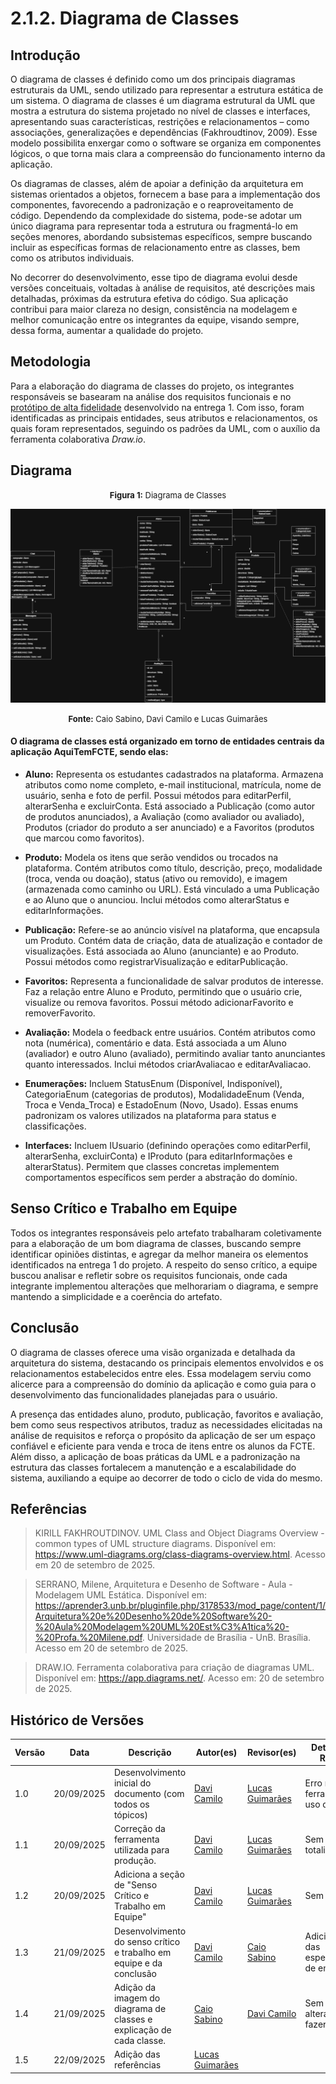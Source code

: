 # 2.1.2. Diagrama de Classes

## Introdução

O diagrama de classes é definido como um dos principais diagramas estruturais da UML, sendo utilizado para representar a estrutura estática de um sistema. O diagrama de classes é um diagrama estrutural da UML que mostra a estrutura do sistema projetado no nível de classes e interfaces, apresentando suas características, restrições e relacionamentos – como associações, generalizações e dependências (Fakhroudtinov, 2009). Esse modelo possibilita enxergar como o software se organiza em componentes lógicos, o que torna mais clara a compreensão do funcionamento interno da aplicação.

Os diagramas de classes, além de apoiar a definição da arquitetura em sistemas orientados a objetos, fornecem a base para a implementação dos componentes, favorecendo a padronização e o reaproveitamento de código. Dependendo da complexidade do sistema, pode-se adotar um único diagrama para representar toda a estrutura ou fragmentá-lo em seções menores, abordando subsistemas específicos, sempre buscando incluir as específicas formas de relacionamento entre as classes, bem como os atributos individuais.

No decorrer do desenvolvimento, esse tipo de diagrama evolui desde versões conceituais, voltadas à análise de requisitos, até descrições mais detalhadas, próximas da estrutura efetiva do código. Sua aplicação contribui para maior clareza no design, consistência na modelagem e melhor comunicação entre os integrantes da equipe, visando sempre, dessa forma, aumentar a qualidade do projeto.

## Metodologia

Para a elaboração do diagrama de classes do projeto, os integrantes responsáveis se basearam na análise dos requisitos funcionais e no [protótipo de alta fidelidade](https://www.figma.com/design/yObjBzXZLS32lHWGcwTUe7/Prototipo-AquiTemFCTE?node-id=0-1&t=5owHX4OWhRrvVHMI-1) desenvolvido na entrega 1. Com isso, foram identificadas as principais entidades, seus atributos e relacionamentos, os quais foram representados, seguindo os padrões da UML, com o auxílio da ferramenta colaborativa *Draw.io*.

## Diagrama

<font size="2"><p style="text-align: center"><b>Figura 1:</b> Diagrama de Classes</p></font>
![diagrama-de-classes](/../Assets/diagrama-classes.png)

<font size="2"><p style="text-align: center"><b>Fonte:</b> Caio Sabino, Davi Camilo e Lucas Guimarães</p></font>

#### O diagrama de classes está organizado em torno de entidades centrais da aplicação AquiTemFCTE, sendo elas:

- **Aluno:** Representa os estudantes cadastrados na plataforma. Armazena atributos como nome completo, e-mail institucional, matrícula, nome de usuário, senha e foto de perfil. Possui métodos para editarPerfil, alterarSenha e excluirConta. Está associado a Publicação (como autor de produtos anunciados), a Avaliação (como avaliador ou avaliado), Produtos (criador do produto a ser anunciado) e a Favoritos (produtos que marcou como favoritos).

- **Produto:** Modela os itens que serão vendidos ou trocados na plataforma. Contém atributos como título, descrição, preço, modalidade (troca, venda ou doação), status (ativo ou removido), e imagem (armazenada como caminho ou URL). Está vinculado a uma Publicação e ao Aluno que o anunciou. Inclui métodos como alterarStatus e editarInformações.

- **Publicação:** Refere-se ao anúncio visível na plataforma, que encapsula um Produto. Contém data de criação, data de atualização e contador de visualizações. Está associada ao Aluno (anunciante) e ao Produto. Possui métodos como registrarVisualização e editarPublicação.

- **Favoritos:** Representa a funcionalidade de salvar produtos de interesse. Faz a relação entre Aluno e Produto, permitindo que o usuário crie, visualize ou remova favoritos. Possui método adicionarFavorito e removerFavorito.

- **Avaliação:** Modela o feedback entre usuários. Contém atributos como nota (numérica), comentário e data. Está associada a um Aluno (avaliador) e outro Aluno (avaliado), permitindo avaliar tanto anunciantes quanto interessados. Inclui métodos criarAvaliacao e editarAvaliacao.

- **Enumerações:** Incluem StatusEnum (Disponível, Indisponível), CategoriaEnum (categorias de produtos), ModalidadeEnum (Venda, Troca e Venda_Troca) e EstadoEnum (Novo, Usado). Essas enums padronizam os valores utilizados na plataforma para status e classificações.

- **Interfaces:** Incluem IUsuario (definindo operações como editarPerfil, alterarSenha, excluirConta) e IProduto (para editarInformações e alterarStatus). Permitem que classes concretas implementem comportamentos específicos sem perder a abstração do domínio.

## Senso Crítico e Trabalho em Equipe

Todos os integrantes responsáveis pelo artefato trabalharam coletivamente para a elaboração de um bom diagrama de classes, buscando sempre identificar opiniões distintas, e agregar da melhor maneira os elementos identificados na entrega 1 do projeto. A respeito do senso crítico, a equipe buscou analisar e refletir sobre os requisitos funcionais, onde cada integrante implementou alterações que melhorariam o diagrama, e sempre mantendo a simplicidade e a coerência do artefato.

## Conclusão

O diagrama de classes oferece uma visão organizada e detalhada da arquitetura do sistema, destacando os principais elementos envolvidos e os relacionamentos estabelecidos entre eles. Essa modelagem serviu como alicerce para a compreensão do domínio da aplicação e como guia para o desenvolvimento das funcionalidades planejadas para o usuário.

A presença das entidades aluno, produto, publicação, favoritos e avaliação, bem como seus respectivos atributos, traduz as necessidades elicitadas na análise de requisitos e reforça o propósito da aplicação de ser um espaço confiável e eficiente para venda e troca de itens entre os alunos da FCTE. Além disso, a aplicação de boas práticas da UML e a padronização na estrutura das classes fortalecem a manutenção e a escalabilidade do sistema, auxiliando a equipe ao decorrer de todo o ciclo de vida do mesmo.

## Referências

> KIRILL FAKHROUTDINOV. UML Class and Object Diagrams Overview - common types of UML structure diagrams. Disponível em: <https://www.uml-diagrams.org/class-diagrams-overview.html>. Acesso em 20 de setembro de 2025. 

> SERRANO, Milene, Arquitetura e Desenho de Software - Aula - Modelagem UML Estática. Disponível em: https://aprender3.unb.br/pluginfile.php/3178533/mod_page/content/1/Arquitetura%20e%20Desenho%20de%20Software%20-%20Aula%20Modelagem%20UML%20Est%C3%A1tica%20-%20Profa.%20Milene.pdf. Universidade de Brasília - UnB. Brasília. Acesso em 20 de setembro de 2025.

> DRAW.IO. Ferramenta colaborativa para criação de diagramas UML. Disponível em: https://app.diagrams.net/. Acesso em: 20 de setembro de 2025.

## Histórico de Versões
| Versão | Data | Descrição | Autor(es) | Revisor(es) | Detalhes da Revisão |
| -- | -- | -- | -- | -- | -- |
| 1.0 | 20/09/2025 | Desenvolvimento inicial do documento (com todos os tópicos) | [Davi Camilo](https://github.com/Davicamilo23) | [Lucas Guimarães](https://github.com/lcsgborges) | Erro na ferramenta de uso do grupo. |
| 1.1 | 20/09/2025 | Correção da ferramenta utilizada para produção. | [Davi Camilo](https://github.com/Davicamilo23) | [Lucas Guimarães](https://github.com/lcsgborges) | Sem erros na totalidade. |
| 1.2 | 20/09/2025 | Adiciona a seção de "Senso Crítico e Trabalho em Equipe" | [Davi Camilo](https://github.com/Davicamilo23) | [Lucas Guimarães](https://github.com/lcsgborges) | Sem erros.|
| 1.3 | 21/09/2025 | Desenvolvimento do senso crítico e trabalho em equipe e da conclusão | [Davi Camilo](https://github.com/Davicamilo23) | [Caio Sabino](https://github.com/caiomsabino) | Adicionar texto das especificações de entidades. |
| 1.4 | 21/09/2025 | Adição da imagem do diagrama de classes e explicação de cada classe. | [Caio Sabino](https://github.com/caiomsabino) | [Davi Camilo](https://github.com/Davicamilo23) | Sem alterações a fazer.|
| 1.5 | 22/09/2025 | Adição das referências | [Lucas Guimarães](https://github.com/lcsgborges) | | |.